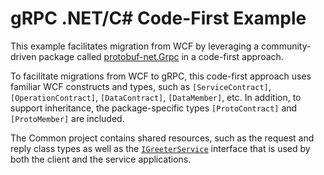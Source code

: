 # gRPC .NET/C# Code-First Example

This example facilitates migration from WCF by leveraging a community-driven package called [protobuf-net.Grpc](https://protobuf-net.github.io/protobuf-net.Grpc/) in a code-first approach.

To facilitate migrations from WCF to gRPC, this code-first approach uses familiar WCF constructs and types, such as `[ServiceContract]`, `[OperationContract]`, `[DataContract]`, `[DataMember]`, etc. In addition, to support inheritance, the package-specific types `[ProtoContract]` and `[ProtoMember]` are included.

The Common project contains shared resources, such as the request and reply class types as well as the [`IGreeterService`](./Common/IGreeterService.cs) interface that is used by both the client and the service applications.